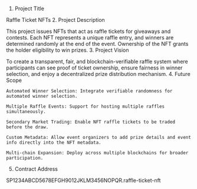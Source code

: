 1. Project Title

Raffle Ticket NFTs
2. Project Description

This project issues NFTs that act as raffle tickets for giveaways and contests. Each NFT represents a unique raffle entry, and winners are determined randomly at the end of the event. Ownership of the NFT grants the holder eligibility to win prizes.
3. Project Vision

To create a transparent, fair, and blockchain-verifiable raffle system where participants can see proof of ticket ownership, ensure fairness in winner selection, and enjoy a decentralized prize distribution mechanism.
4. Future Scope

    Automated Winner Selection: Integrate verifiable randomness for automated winner selection.

    Multiple Raffle Events: Support for hosting multiple raffles simultaneously.

    Secondary Market Trading: Enable NFT raffle tickets to be traded before the draw.

    Custom Metadata: Allow event organizers to add prize details and event info directly into the NFT metadata.

    Multi-chain Expansion: Deploy across multiple blockchains for broader participation.

5. Contract Address

SP1234ABCD5678EFGH9012JKLM3456NOPQR.raffle-ticket-nft
